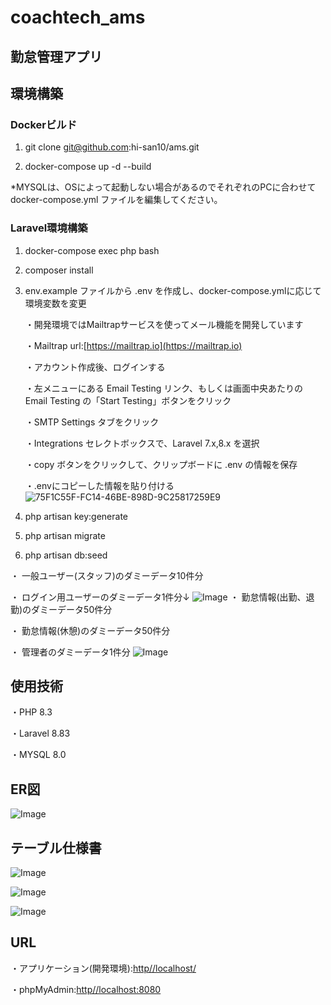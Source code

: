 # coachtech_ams

## 勤怠管理アプリ

## 環境構築

### Dockerビルド

1. git clone git@github.com:hi-san10/ams.git

2. docker-compose up -d --build

*MYSQLは、OSによって起動しない場合があるのでそれぞれのPCに合わせて docker-compose.yml ファイルを編集してください。

### Laravel環境構築

1. docker-compose exec php bash

2. composer install

3. env.example ファイルから .env を作成し、docker-compose.ymlに応じて環境変数を変更

    ・開発環境ではMailtrapサービスを使ってメール機能を開発しています

    ・Mailtrap url:[https://mailtrap.io](https://mailtrap.io)

    ・アカウント作成後、ログインする

    ・左メニューにある Email Testing リンク、もしくは画面中央あたりの Email Testing の「Start Testing」ボタンをクリック

    ・SMTP Settings タブをクリック

    ・Integrations セレクトボックスで、Laravel 7.x,8.x を選択

    ・copy ボタンをクリックして、クリップボードに .env の情報を保存

    ・.envにコピーした情報を貼り付ける
        ![75F1C55F-FC14-46BE-898D-9C25817259E9](https://github.com/user-attachments/assets/571e1894-4346-4b98-883d-af7e577a743e)

4. php artisan key:generate

5. php artisan migrate

6. php artisan db:seed

・ 一般ユーザー(スタッフ)のダミーデータ10件分

・ ログイン用ユーザーのダミーデータ1件分↓
![Image](https://github.com/user-attachments/assets/a84c91c2-2a64-4604-b656-69e99cfe4551)
・ 勤怠情報(出勤、退勤)のダミーデータ50件分

・ 勤怠情報(休憩)のダミーデータ50件分

・ 管理者のダミーデータ1件分
![Image](https://github.com/user-attachments/assets/d7ed3551-3713-45a7-8c3f-25faa9eda3c6)

## 使用技術

・PHP 8.3

・Laravel 8.83

・MYSQL 8.0

## ER図

![Image](https://github.com/user-attachments/assets/a64d9dba-e1d8-4cc6-b618-aa4c5e3c5e5e)

## テーブル仕様書

![Image](https://github.com/user-attachments/assets/b99f8ba1-de6b-46d2-b4cc-a039503efced)

![Image](https://github.com/user-attachments/assets/700867ca-dbd5-444d-b186-6b6d93e4649d)

![Image](https://github.com/user-attachments/assets/37162213-ddd8-42f4-b1ab-79050b4ec7cb)

## URL

・アプリケーション(開発環境):[http//localhost/](http//localhost/)

・phpMyAdmin:[http//localhost:8080](http/localhost:8080)
